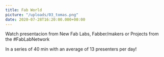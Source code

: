 ```yaml
---
title: Fab World
picture: "/uploads/03_tomas.png"
date: 2020-07-28T16:20:00.000+00:00
---
```


Watch presentacion from New Fab Labs, Fabber/makers or Projects from the #FabLabNetwork

In a series of 40 min with an average of 13 presenters per day!
